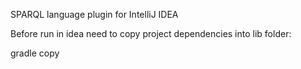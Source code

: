 SPARQL language plugin for IntelliJ IDEA


Before run in idea need to copy project dependencies into lib folder:
 
gradle copy